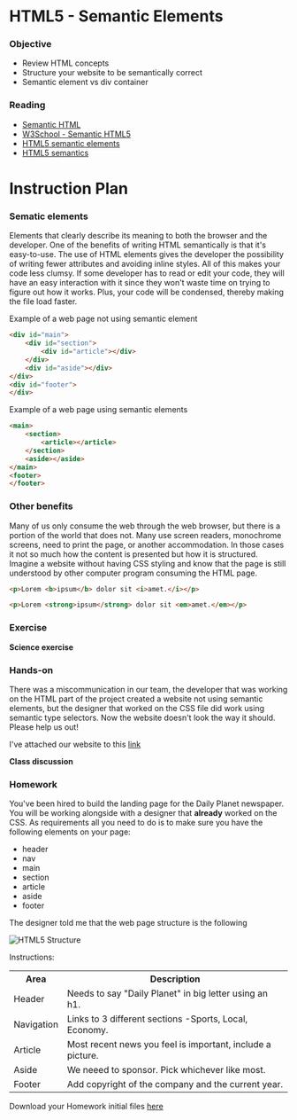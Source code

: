# HTML5 - Semantic Elements

### Objective

* Review HTML concepts
* Structure your website to be semantically correct
* Semantic element vs div container

### Reading

* [Semantic HTML](https://en.wikipedia.org/wiki/Semantic_HTML)
* [W3School -  Semantic HTML5](http://www.w3schools.com/html/html5_semantic_elements.asp)
* [HTML5 semantic elements](http://vanseodesign.com/web-design/html5-semantic-elements/)
* [HTML5 semantics](http://www.smashingmagazine.com/2011/11/html5-semantics/)

# Instruction Plan 

### Sematic elements

Elements that clearly describe its meaning to both the browser and the developer. One of the benefits of writing HTML semantically is that it's easy-to-use. The use of HTML elements gives the developer the possibility of writing fewer attributes and avoiding inline styles. All of this makes your code less clumsy. If some developer has to read or edit your code, they will have an easy interaction with it since they won't waste time on trying to figure out how it works. Plus, your code will be condensed, thereby making the file load faster.

Example of a web page not using semantic element

```html
<div id="main">
    <div id="section">
        <div id="article"></div>
    </div>
    <div id="aside"></div>
</div>
<div id="footer">
</div>
```
Example of a web page using semantic elements

```html
<main>
    <section>
        <article></article>
    </section>
    <aside></aside>
</main>
<footer>
</footer>
```
### Other benefits

Many of us only consume the web through the web browser, but there is a portion of the world that does not. Many use screen readers, monochrome screens, need to print the page, or another accommodation. In those cases it not so much how the content is presented but how it is structured. Imagine a website without having CSS styling and know that the page is still understood by other computer program consuming the HTML page. 

```html
<p>Lorem <b>ipsum</b> dolor sit <i>amet.</i></p>
```
```html
<p>Lorem <strong>ipsum</strong> dolor sit <em>amet.</em></p>
```

### Exercise

**Science exercise**

### Hands-on 

There was a miscommunication in our team, the developer that was working on the HTML part of the project created a website not using semantic elements, but the designer that worked on the CSS file did work using semantic type selectors. Now the website doesn't look the way it should. Please help us out!

I've attached our website to this [link](https://github.com/AustinCodingAcademy/HTMLIntroductory/raw/master/archives/02/hands-on/git-scm.zip)

**Class discussion**

### Homework 

You've been hired to build the landing page for the Daily Planet newspaper. You will be working alongside with a designer that **already** worked on the CSS. As requirements all you need to do is to make sure you have the following elements on your page:

* header
* nav
* main
* section
* article
* aside
* footer

The designer told me that the web page structure is the following

![HTML5 Structure](../images/02/homework.jpg)

Instructions:

<table>
    <tr>
        <th>Area</th>
        <th>Description</th>
    </tr>
    <tr>
        <td>Header</td>
        <td>Needs to say "Daily Planet" in big letter using an h1.</td>
    </tr>
    <tr>
        <td>Navigation</td>
        <td>Links to 3 different sections -Sports, Local, Economy.</td>
    </tr>
    <tr>
        <td>Article</td>
        <td>Most recent news you feel is important, include a picture.</td>
    </tr>
    <tr>
        <td>Aside</td>
        <td>We neeed to sponsor. Pick whichever like most.</td>
    </tr>
    <tr>
        <td>Footer</td>
        <td>Add copyright of the company and the current year.</td>
    </tr>
</table>

Download your Homework initial files [here](https://github.com/AustinCodingAcademy/HTMLIntroductory/raw/master/archives/02/homework/daily-planet.zip)